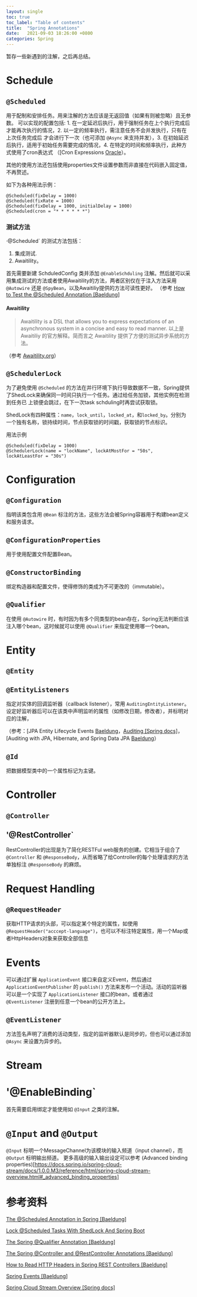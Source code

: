```yaml
---
layout: single
toc: true
toc_label: "Table of contents"
title:  "Spring Annotations"
date:   2021-09-03 18:26:00 +0800
categories: Spring
---
```


暂存一些新遇到的注解，之后再总结。

# Schedule

## `@Scheduled`

用于配制和安排任务。用来注解的方法应该是无返回值（如果有则被忽略）且无参数。
可以实现的配置包括: 1. 在一定延迟后执行，用于强制任务在上个执行完成后才能再次执行的情况，2. 以一定的频率执行，需注意任务不会并发执行，只有在上次任务完成后
才会进行下一次（也可添加 `@Async` 来支持并发），3. 在初始延迟后执行，适用于初始任务需要完成的情况，4. 在特定的时间和频率执行，此种方式使用了cron表达式
（[Cron Expressions [Oracle](https://docs.oracle.com/cd/E12058_01/doc/doc.1014/e12030/cron_expressions.htm)）。

其他的使用方法还包括使用properties文件设置参数而非直接在代码嵌入固定值，不再赘述。

如下为各种用法示例：

```
@Scheduled(fixDelay = 1000)
@Scheduled(fixRate = 1000)
@Scheduled(fixDelay = 1000, initialDelay = 1000)
@Scheduled(cron = "* * * * * *")
```

### 测试方法

·@Scheduled` 的测试方法包括：
1. 集成测试.
2. Awaitility。

首先需要新建 SchduledConfig 类并添加 `@EnableSchduling` 注解。然后就可以采用集成测试的方法或者使用Awaitility的方法，两者区别仅在于注入方法采用 `@Autowire` 还是 `@SpyBean`，以及Awaitiliy提供的方法可读性更好。
（参考 [How to Test the @Scheduled Annotation [Baeldung]](https://www.baeldung.com/spring-testing-scheduled-annotation)

#### Awaitility

>Awaitility is a DSL that allows you to express expectations of an asynchronous system in a concise and easy to read manner.
以上是 Awaitiliy 的官方解释。简而言之 Awaitility 提供了方便的测试异步系统的方法。

（参考 [Awaitility.org](http://www.awaitility.org/)）

## `@SchedulerLock`

为了避免使用 `@Scheduled` 的方法在并行环境下执行导致数据不一致，Spring提供了ShedLock来确保同一时间只执行一个任务。通过给任务加锁，其他实例在检测到任务已
上锁便会跳过，在下一次task schduling时再尝试获取锁。

ShedLock有四种属性：`name`，`lock_until`，`locked_at`，和`locked_by`。分别为一个独有名称，锁持续时间，节点获取锁的时间戳，获取锁的节点标识。

用法示例

```
@Scheduled(fixDelay = 1000)
@SchedulerLock(name = "lockName", lockAtMostFor = "50s", lockAtLeastFor = "30s")
```

# Configuration

## `@Configuration`

指明该类包含用 `@Bean` 标注的方法，这些方法会被Spring容器用于构建bean定义和服务请求。

## `@ConfigurationProperties`

用于使用配置文件配置Bean。

## `@ConstructorBinding`

绑定构造器和配置文件，使得修饰的类成为不可更改的（immutable）。

## `@Qualifier`

在使用 `@Autowire` 时，有时因为有多个同类型的bean存在，Spring无法判断应该注入哪个bean，这时候就可以使用 `@Qualifier` 来指定使用哪一个bean。

# Entity

## `@Entity`

## `@EntityListeners`

指定对实体的回调监听器（callback listener），常用 `AuditingEntityListener`。设定好监听器后可以在该类中声明监听的属性（如修改日期，修改者），并标明对应的注解，

（参考：[JPA Entity Lifecycle Events [Baeldung](https://www.baeldung.com/jpa-entity-lifecycle-events)，[Auditing [Spring docs]](https://docs.spring.io/spring-data/jpa/docs/1.7.0.DATAJPA-580-SNAPSHOT/reference/html/auditing.html)，[Auditing with JPA, Hibernate, and Spring Data JPA [Baeldung](https://www.baeldung.com/database-auditing-jpa)）

## `@Id`

把数据模型类中的一个属性标记为主键。

# Controller

## `@Controller`

## '@RestController`

RestController的出现是为了简化RESTFul web服务的创建。它相当于组合了 `@Controller` 和 `@ResponseBody`，从而省略了给Controller的每个处理请求的方法单独标注 `@ResponseBody` 的麻烦。

# Request Handling

## `@RequestHeader`

获取HTTP请求的头部，可以指定某个特定的属性，如使用 `@RequestHeader("acccept-language")`，也可以不标注特定属性，用一个Map或者HttpHeaders对象来获取全部信息

# Events

可以通过扩展 `ApplicationEvent` 接口来自定义Event，然后通过 `ApplicationEventPublisher` 的 `publish()` 方法来发布一个活动。活动的监听器可以是一个实现了 `ApplicationListener` 接口的bean，或者通过 `@EventListener` 注册到任意一个bean的公开方法上。

## `@EventListener`

方法签名声明了消费的活动类型，指定的监听器默认是同步的，但也可以通过添加 `@Async` 来设置为异步的。

# Stream

# '@EnableBinding`

首先需要启用绑定才能使用如 `@Input` 之类的注解。

# `@Input` and `@Output`

`@Input` 标明一个MessageChannel为该模块的输入频道（input channel），而 `@Output` 标明输出频道。
更多高级的输入输出设定可以参考 (Advanced binding properties)[https://docs.spring.io/spring-cloud-stream/docs/1.0.0.M3/reference/html/spring-cloud-stream-overview.html#_advanced_binding_properties]

# 参考资料

[The @Scheduled Annotation in Spring [Baeldung]](https://www.baeldung.com/spring-scheduled-tasks)

[Lock @Scheduled Tasks With ShedLock And Spring Boot](https://rieckpil.de/lock-scheduled-tasks-with-shedlock-and-spring-boot/)

[The Spring @Qualifier Annotation [Baeldung]](https://www.baeldung.com/spring-qualifier-annotation)

[The Spring @Controller and @RestController Annotations [Baeldung]](https://www.baeldung.com/spring-controller-vs-restcontroller)

[How to Read HTTP Headers in Spring REST Controllers [Baeldung]](https://www.baeldung.com/spring-rest-http-headers)

[Spring Events [Baeldung]](https://www.baeldung.com/spring-events)

[Spring Cloud Stream Overview [Spring docs]](https://docs.spring.io/spring-cloud-stream/docs/1.0.0.M3/reference/html/spring-cloud-stream-overview.html)
